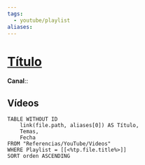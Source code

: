 ```yaml
---
tags:
  - youtube/playlist
aliases:
---
```

# [Título](https://www.youtube.com/playlist?list=<%tp.file.title%>)
**Canal**::

## Vídeos
```dataview
TABLE WITHOUT ID
    link(file.path, aliases[0]) AS Título,
    Temas,
    Fecha    
FROM "Referencias/YouTube/Videos"
WHERE Playlist = [[<%tp.file.title%>]]
SORT orden ASCENDING
```
